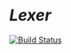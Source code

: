 # *Lexer* 
[![Build Status](https://travis-ci.org/cageis/lexer.svg?branch=master)](https://travis-ci.org/cageis/lexer) 
